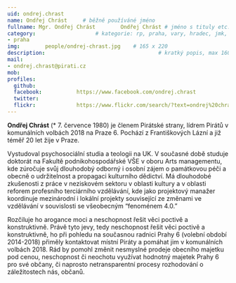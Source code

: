 ```yaml
---
uid: ondrej.chrast
name: Ondřej Chrást  	# běžně používáné jméno
fullname: Mgr. Ondřej Chrást 		Ondřej Chrást # jméno s tituly etc.
category:                 	# kategorie: rp, praha, vary, hradec, jmk, senat
- praha
img: 		people/ondrej-chrast.jpg    # 165 x 220
description:            	        			# kratký popis, max 160 znaků
mail:
- ondrej.chrast@pirati.cz
mob:			  
profiles:
  github:                 
  facebook: 		  https://www.facebook.com/ondrej.chrast
  twitter: 		  
  flickr:     		  https://www.flickr.com/search/?text=ondrej%20chrast
---
```


**Ondřej Chrást** (* 7. července 1980) je členem Pirátské strany, lídrem Pirátů v komunálních volbách 2018 na Praze 6. Pochází z Františkových Lázní a již téměř 20 let žije v Praze.

Vystudoval psychosociální studia a teologii na UK. V současné době studuje doktorát na Fakultě podnikohospodářské VŠE v oboru Arts managementu, kde zúročuje svůj dlouhodobý odborný i osobní zájem o památkovou péči a obecně o udržitelnost a propagaci kulturního dědictví. Má dlouhodobé zkušenosti z práce v neziskovém sektoru v oblasti kultury a v oblasti reforem profesního terciárního vzdělávání, kde jako projektový manažer koordinuje mezinárodní i lokální projekty související ze změnami ve vzdělávání v souvislosti se všeobecným “fenoménem 4.0.”

Rozčiluje ho arogance moci a neschopnost řešit věci poctivě a konstruktivně. Právě tyto jevy, tedy neschopnost řešit věci poctivě a konstruktivně, ho při pohledu na současnou radnici Prahy 6 (volební období 2014-2018) přiměly kontaktovat místní Piráty a pomáhat jim v komunálních volbách 2018. Rád by pomohl změnit nesmyslné prodeje obecního majetku pod cenou, neschopnost či neochotu využívat hodnotný majetek Prahy 6 pro své občany, či naprosto netransparentní procesy rozhodování o záležitostech nás, občanů.
